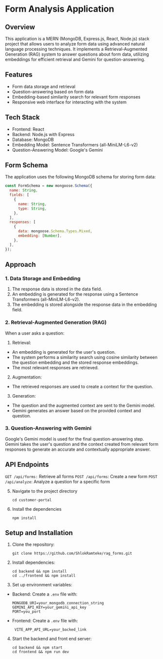# Form Analysis Application

## Overview

This application is a MERN (MongoDB, Express.js, React, Node.js) stack project that allows users to analyze form data using advanced natural language processing techniques. It implements a Retrieval-Augmented Generation (RAG) system to answer questions about form data, utilizing embeddings for efficient retrieval and Gemini for question-answering.


## Features

- Form data storage and retrieval
- Question-answering based on form data
- Embedding-based similarity search for relevant form responses
- Responsive web interface for interacting with the system

## Tech Stack

- Frontend: React
- Backend: Node.js with Express
- Database: MongoDB
- Embedding Model: Sentence Transformers (all-MiniLM-L6-v2)
- Question-Answering Model: Google's Gemini

## Form Schema

The application uses the following MongoDB schema for storing form data:

```javascript
const FormSchema = new mongoose.Schema({
  name: String,
  fields: [
    {
      name: String,
      type: String,
    },
  ],
  responses: [
    {
      data: mongoose.Schema.Types.Mixed,
      embedding: [Number],
    },
  ],
});
```

## Approach

### 1. Data Storage and Embedding

1. The response data is stored in the data field.
2. An embedding is generated for the response using a Sentence Transformers (all-MiniLM-L6-v2).
3. The embedding is stored alongside the response data in the embedding field.

### 2. Retrieval-Augmented Generation (RAG)

When a user asks a question:

1. Retrieval:

- An embedding is generated for the user's question.
- The system performs a similarity search using cosine similarity between the question embedding and the stored response embeddings.
- The most relevant responses are retrieved.

2. Augmentation:

- The retrieved responses are used to create a context for the question.

3. Generation:

- The question and the augmented context are sent to the Gemini model.
- Gemini generates an answer based on the provided context and question.

### 3. Question-Answering with Gemini

Google's Gemini model is used for the final question-answering step. Gemini takes the user's question and the context created from relevant form responses to generate an accurate and contextually appropriate answer.

## API Endpoints

`GET /api/forms:` Retrieve all forms
`POST /api/forms`: Create a new form
`POST /api/analyze`: Analyze a question for a specific form

5. Navigate to the project directory
   ```
   cd customer-portal
   ```
6. Install the dependencies
   ```
   npm install
   ```

## Setup and Installation

1. Clone the repository:

   ```
   git clone https://github.com/ShlokRamteke/rag_forms.git
   ```

2. Install dependencies:

   ```
   cd backend && npm install
   cd ../frontend && npm install

   ```

3. Set up environment variables:

- Backend: Create a `.env` file with:

  ```
  MONGODB_URI=your_mongodb_connection_string
  GEMINI_API_KEY=your_gemini_api_key
  PORT=you_port
  ```

- Frontend: Create a `.env` file with:

  ```
   VITE_APP_API_URL=your_backed_link
  ```

4. Start the backend and front end server:

   ```
   cd backend && npm start
   cd frontend && npm run dev
   ```
